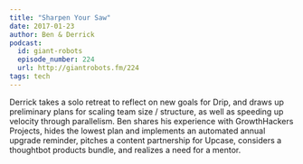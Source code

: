 ```yaml
---
title: "Sharpen Your Saw"
date: 2017-01-23
author: Ben & Derrick
podcast:
  id: giant-robots
  episode_number: 224
  url: http://giantrobots.fm/224
tags: tech
---
```


Derrick takes a solo retreat to reflect on new goals for Drip, and draws up preliminary plans for scaling team size / structure, as well as speeding up velocity through parallelism. Ben shares his experience with GrowthHackers Projects, hides the lowest plan and implements an automated annual upgrade reminder, pitches a content partnership for Upcase, considers a thoughtbot products bundle, and realizes a need for a mentor.
